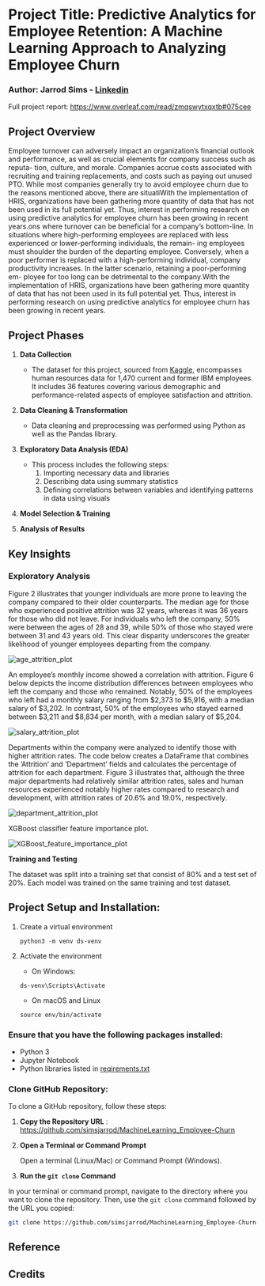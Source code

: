 # Project Title: Predictive Analytics for Employee Retention: A Machine Learning Approach to Analyzing Employee Churn
### Author: Jarrod Sims - [Linkedin](www.linkedin.com/in/jarrod-sims-a7467a94)
Full project report: https://www.overleaf.com/read/zmqswytxqxtb#075cee

## Project Overview
Employee turnover can adversely impact an organization’s financial outlook and performance, as well as crucial elements for company success such as reputa- tion, culture, and morale. Companies accrue costs associated with recruiting and training replacements, and costs such as paying out unused PTO. While most companies generally try to avoid employee churn due to the reasons mentioned above, there are situatiWith the implementation of HRIS, organizations have been gathering more quantity of data that has not been used in its full potential yet. Thus, interest in performing research on using predictive  analytics for employee churn has been growing in recent years.ons where turnover can be beneficial for a company’s bottom-line. In situations where high-performing employees are replaced with less experienced or lower-performing individuals, the remain- ing employees must shoulder the burden of the departing employee. Conversely, when a poor performer is replaced with a high-performing individual, company productivity increases. In the latter scenario, retaining a poor-performing em- ployee for too long can be detrimental to the company.With the implementation of HRIS, organizations have been gathering more quantity of data that has not been used in its full potential yet. Thus, interest in performing research on using predictive  analytics for employee churn has been growing in recent years.


## Project Phases
1. **Data Collection**
    - The dataset for this project, sourced from [Kaggle](https://www.kaggle.com/datasets/pavansubhasht/ibm-hr-analytics-attrition-dataset), encompasses human resources data for 1,470 current and former IBM employees. It includes 36 features covering various demographic and performance-related aspects of employee satisfaction and attrition. 
2. **Data Cleaning & Transformation**
    - Data cleaning and preprocessing was performed using Python as well as the Pandas library.
3. **Exploratory Data Analysis (EDA)**
    - This process includes the following steps:
        1. Importing necessary data and libraries
        2. Describing data using summary statistics
        3. Defining correlations between variables and identifying patterns in data using visuals

4. **Model Selection & Training**
5. **Analysis of Results**

## Key Insights
### Exploratory Analysis

Figure 2 illustrates that younger individuals are more prone to leaving the company compared to their older counterparts. The median age for those who experienced positive attrition was 32 years, whereas it was 36 years for those who did not leave. For individuals who left the company, 50% were between the ages
of 28 and 39, while 50% of those who stayed were between 31 and 43 years old. This clear disparity underscores the greater likelihood of younger employees departing from the company.


![age_attrition_plot](https://github.com/simsjarrod/MachineLearning_Employee-Churn/blob/master/plot_age_attrition.png)

An employee’s monthly income showed a correlation with attrition. Figure 6 below depicts the income distribution differences between employees who left the company and those who remained. Notably, 50% of the employees who left had a monthly salary ranging from $2,373 to $5,916, with a median salary of $3,202. In contrast, 50% of the employees who stayed earned between $3,211 and $8,834 per month, with a median salary of $5,204.

![salary_attrition_plot](https://github.com/simsjarrod/MachineLearning_Employee-Churn/blob/master/salary_attrition_plot.png)

Departments within the company were analyzed to identify those with higher attrition rates. The code below creates a DataFrame that combines the ’Attrition’ and ’Department’ fields and calculates the percentage of attrition for each department. Figure 3 illustrates that, although the three major departments had relatively similar attrition rates, sales and human resources experienced notably higher rates compared to research and development, with attrition rates of 20.6% and 19.0%, respectively. 


![department_attrition_plot](https://github.com/simsjarrod/MachineLearning_Employee-Churn/blob/master/department_attrition_plot.png)


XGBoost classifier feature importance plot.

![XGBoost_feature_importance_plot](https://github.com/simsjarrod/MachineLearning_Employee-Churn/blob/master/xgboost_feature_importance_plot.png)

**Training and Testing**

The dataset was split into a training set that consist of 80% and a test set of
20%. Each model was trained on the same training and test dataset. 
## **Project Setup and Installation:**
1. Create a virtual environment
   ```
   python3 -m venv ds-venv
   ```

2. Activate the environment
     - On Windows:
      ```
      ds-venv\Scripts\Activate
      ```
     - On macOS and Linux
      ```
      source env/bin/activate
      ```


### Ensure that you have the following packages installed:
- Python 3
- Jupyter Notebook
- Python libraries listed in [reqirements.txt](https://github.com/simsjarrod/MachineLearning_Employee-Churn/blob/master/requirements.txt)

### Clone GitHub Repository:
To clone a GitHub repository, follow these steps:

1. **Copy the Repository URL**
    : https://github.com/simsjarrod/MachineLearning_Employee-Churn

2. **Open a Terminal or Command Prompt**

    Open a terminal (Linux/Mac) or Command Prompt (Windows).

3. **Run the `git clone` Command**

In your terminal or command prompt, navigate to the directory where you want to clone the repository. Then, use the `git clone` command followed by the URL you copied:
```sh
git clone https://github.com/simsjarrod/MachineLearning_Employee-Churn
```

## Reference

## Credits
